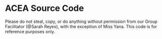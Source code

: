 # ACEA Source Code
Please do not steal, copy, or do anything without permission from our Group Facilitator (@Sarah Reyes), with the exception of Miss Yana. This code is for reference purposes only.
